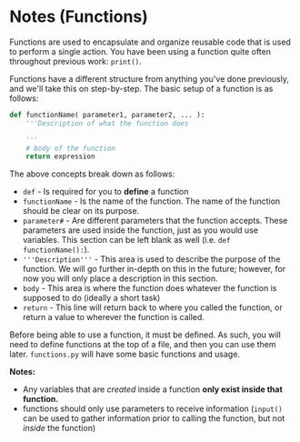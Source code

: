 # Notes (Functions)

Functions are used to encapsulate and organize reusable code that is used to perform a single action.  You have been using a function quite often throughout previous work: ```print()```.

Functions have a different structure from anything you've done previously, and we'll take this on step-by-step.  The basic setup of a function is as follows:

```python
def functionName( parameter1, parameter2, ... ):
    '''Description of what the function does

    '''
    # body of the function
    return expression
```

The above concepts break down as follows:
* ```def``` - Is required for you to **define** a function
* ```functionName``` - Is the name of the function.  The name of the function should be clear on its purpose.
* ```parameter#``` - Are different parameters that the function accepts.  These parameters are used inside the function, just as you would use variables.  This section can be left blank as well (i.e. ```def functionName():```).
* ```'''Description'''``` - This area is used to describe the purpose of the function.  We will go further in-depth on this in the future; however, for now you will only place a description in this section.
* ```body``` - This area is where the function does whatever the function is supposed to do (ideally a short task)
* ```return``` - This line will return back to where you called the function, or return a value to wherever the function is called.

Before being able to use a function, it must be defined.  As such, you will need to define functions at the top of a file, and then you can use them later.  `functions.py` will have some basic functions and usage.



**Notes:** 

- Any variables that are *created* inside a function **only exist inside that function.**
- functions should only use parameters to receive information (`input()` can be used to gather information prior to calling the function, but not *inside* the function)



